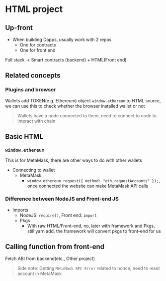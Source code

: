 # HTML project

## Up-front

-   When building Dapps, usually work with 2 repos
    -   One for contracts
    -   One for front end

Full stack -> Smart contracts (backend) + HTML(Front end)

## Related concepts

### Plugins and browser

Wallets add TOKEN(e.g. Ethereum) object `window.ethereum` to HTML source, we can use this to check whether the browser installed wallet or not

> Wallets have a node connected to them, need to connect to node to interact with chain

## Basic HTML

### `window.ethereum`

This is for MetaMask, there are other ways to do with other wallets

-   Connecting to wallet
    -   MetaMask
        -   `window.ethereum.request({ method: "eth_requestAccounts" });`, once connected the website can make MetaMask API calls

### Difference between NodeJS and Front-end JS

-   Imports
    -   NodeJS: `require()`, Front end: `import`
    -   Pkgs
        -   With raw HTML/Front-end, no, later with framework and Pkgs, still yarn add, the framework will convert pkgs to front-end for us

## Calling function from front-end

Fetch ABI from backend(etc., Other project)

> Side note:
> Getting `MetaMask RPC Error` related to nonce, need to reset account in MetaMask
